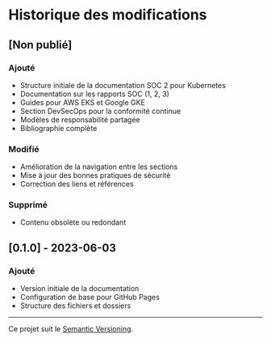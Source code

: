 # Historique des modifications

## [Non publié]

### Ajouté
- Structure initiale de la documentation SOC 2 pour Kubernetes
- Documentation sur les rapports SOC (1, 2, 3)
- Guides pour AWS EKS et Google GKE
- Section DevSecOps pour la conformité continue
- Modèles de responsabilité partagée
- Bibliographie complète

### Modifié
- Amélioration de la navigation entre les sections
- Mise à jour des bonnes pratiques de sécurité
- Correction des liens et références

### Supprimé
- Contenu obsolète ou redondant

## [0.1.0] - 2023-06-03
### Ajouté
- Version initiale de la documentation
- Configuration de base pour GitHub Pages
- Structure des fichiers et dossiers

---

Ce projet suit le [Semantic Versioning](https://semver.org/).
